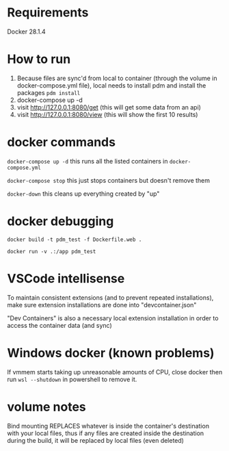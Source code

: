 # Requirements

Docker 28.1.4

# How to run

1. Because files are sync'd from local to container (through the volume in docker-compose.yml file), local needs to install pdm and install the packages `pdm install`
2. docker-compose up -d
3. visit http://127.0.0.1:8080/get (this will get some data from an api)
4. visit http://127.0.0.1:8080/view (this will show the first 10 results)

# docker commands

`docker-compose up -d` this runs all the listed containers in `docker-compose.yml`

`docker-compose stop` this just stops containers but doesn't remove them

`docker-down` this cleans up everything created by "up"

# docker debugging

`docker build -t pdm_test -f Dockerfile.web .`

`docker run -v .:/app pdm_test`

# VSCode intellisense

To maintain consistent extensions (and to prevent repeated installations), make sure extension installations are done into "devcontainer.json"

"Dev Containers" is also a necessary local extension installation in order to access the container data (and sync)

# Windows docker (known problems)

If vmmem starts taking up unreasonable amounts of CPU, close docker then run `wsl --shutdown` in powershell to remove it. 

# volume notes

Bind mounting REPLACES whatever is inside the container's destination with your local files, thus if any files are created inside the destination during the build, it will be replaced by local files (even deleted)
